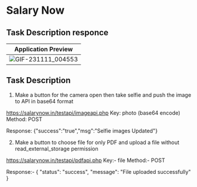 # Salary Now


## Task Description responce 

| Application Preview |
|-------------------- |
| ![GIF-231111_004553](https://github.com/shahbazakon/salary-Now/assets/57652434/6b8b2b9a-3076-486b-ab4a-4ea76347f376) | 


## Task Description

1) Make a button for the camera open then take selfie and push the image to API in base64 format
		


https://salarynow.in/testapi/imageapi.php
Key: photo (base64 encode)
Method: POST

Response:
{"success":"true","msg":"Selfie images Updated"}


 
2) Make a button to choose file for only PDF  and upload a file without read_external_storage permission  
		
https://salarynow.in/testapi/pdfapi.php
Key:- file
Method:- POST

Response:- {
    "status": "success",
    "message": "File uploaded successfully"
}




